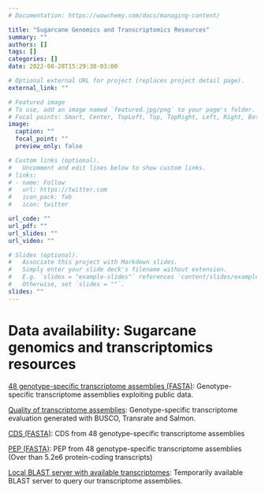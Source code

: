 ```yaml
---
# Documentation: https://wowchemy.com/docs/managing-content/

title: "Sugarcane Genomics and Transcriptomics Resources"
summary: ""
authors: []
tags: []
categories: []
date: 2022-08-28T15:29:30-03:00

# Optional external URL for project (replaces project detail page).
external_link: ""

# Featured image
# To use, add an image named `featured.jpg/png` to your page's folder.
# Focal points: Smart, Center, TopLeft, Top, TopRight, Left, Right, BottomLeft, Bottom, BottomRight.
image:
  caption: ""
  focal_point: ""
  preview_only: false

# Custom links (optional).
#   Uncomment and edit lines below to show custom links.
# links:
# - name: Follow
#   url: https://twitter.com
#   icon_pack: fab
#   icon: twitter

url_code: ""
url_pdf: ""
url_slides: ""
url_video: ""

# Slides (optional).
#   Associate this project with Markdown slides.
#   Simply enter your slide deck's filename without extension.
#   E.g. `slides = "example-slides"` references `content/slides/example-slides.md`.
#   Otherwise, set `slides = ""`.
slides: ""
---
```

# Data availability: Sugarcane genomics and transcriptomics resources

[48 genotype-specific transcriptome assemblies (FASTA)](https://figshare.com/articles/dataset/Genotype_specific_transcriptome_assemblies_-_Fasta_files/18623039): Genotype-specific transcriptome assemblies exploiting public data.

[Quality of transcriptome assemblies](https://figshare.com/articles/dataset/Genotype_specific_transcriptome_assemblies_-_Evaluation_metrics/18623321): Genotype-specific transcriptome evaluation generated with BUSCO, Transrate and Salmon.

[CDS (FASTA)](https://figshare.com/articles/dataset/Genotype_specific_CDS_-_Fasta_files/19426715): CDS from 48 genotype-specific transcriptome assemblies

[PEP (FASTA)](https://figshare.com/articles/dataset/Genotype_specific_PEP_-_Fasta_files/19426721): PEP from 48 genotype-specific transcriptome assemblies (Over than 5.2e6 protein-coding transcripts)

[Local BLAST server with available transcriptomes](http://200.144.245.42:4567): Temporarily available BLAST server to query our transcriptome assemblies. 
